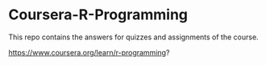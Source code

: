 # Coursera-R-Programming

This repo contains the answers for quizzes and assignments of the course.

https://www.coursera.org/learn/r-programming?
